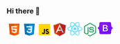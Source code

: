 ### Hi there 👋

<!--
**IDinovski/IDinovski** is a ✨ _special_ ✨ repository because its `README.md` (this file) appears on your GitHub profile.

Here are some ideas to get you started:

- 🔭 I’m currently working on ...
- 🌱 I’m currently learning ...
- 👯 I’m looking to collaborate on ...
- 🤔 I’m looking for help with ...
- 💬 Ask me about ...
- 📫 How to reach me: ...
- 😄 Pronouns: ...
- ⚡ Fun fact: ...
-->
 <img align ="left" alt="htmlIcon" width="35px" src="images/html.png"/>
 <img align ="left" alt="cssIcon" width="35px" src="images/css.png"/>
 <img align ="left" alt="javascriptIcon" width="35px" src="images/javascript.png"/>
 <img align ="left" alt="angularIcon" width="35px" src="images/angular.png"/>
 <img align ="left" alt="reactIcon" width="35px" src="images/react.png"/>
 <img align ="left" alt="nodejsIcon" width="35px" src="images/nodejs.png"/>
 <img align ="left" alt="bootStrapIcon" width="35px" src="images/bootstrap.png"/>